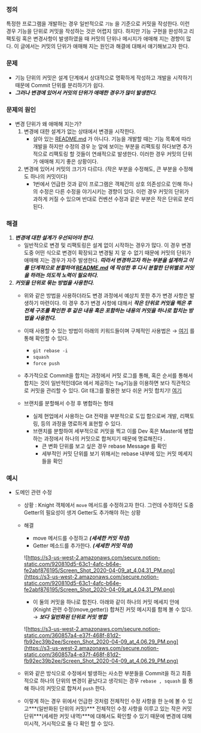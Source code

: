 ### 정의

특정한 프로그램을 개발하는 경우 일반적으로 `기능` 을 기준으로 커밋을 작성한다. 이런 경우 기능을 단위로 커밋을 작성하는 것은 어렵지 않다. 하지만 기능 구현을 완성하고 리팩토링 혹은 변경사항이 발생하였을 때 커밋의 단위나 메시지가 애매해 지는 경향이 많다. 이 글에서는 커밋의 단위가 애매해 지는 원인과 해결에 대해서 얘기해보고자 한다.

### 문제

- 기능 단위의 커밋은 설계 단계에서 상대적으로 명확하게 작성하고 개발을 시작하기 때문에 Commit 단위를 분리하기가 쉽다.
- ***그러나 변경에 있어서 커밋의 단위가 애매한 경우가 많이 발생한다.***

### 문제의 원인

- 변경 단위가 왜 애매해 지는가?
    1. 변경에 대한 설계가 없는 상태에서 변경을 시작한다.
        - 살아 있는 [README.md](http://readme.md) 가 아니다. 기능을 개발할 때는 기능 목록에 따라 개발을 하지만 수정의 경우 눈 앞에 보이는 부분을 리팩토링 하다보면 추가적으로 리팩토링 할 것들이 연쇄적으로 발생한다. 이러한 경우 커밋의 단위가 애매해 지기 좋은 상황이다.
    2. 변경에 있어서 커밋의 크기가 다르다. (작은 부분을 수정해도, 큰 부분을 수정해도 하나의 커밋이다)
        - 1번에서 언급한 것과 같이 프로그램은 객체간의 상호 의존성으로 인해 하나의 수정은 다른 수정을 야기시키는 경향이 있다. 이런 경우 커밋의 단위가 과하게 커질 수 있으며 반대로 컨벤션 수정과 같은 부분은 작은 단위로 분리된다.

### 해결

1. ***변경에 대한 설계가 우선되어야 한다.***
    - 일반적으로 변경 및 리팩토링은 설계 없이 시작하는 경우가 많다. 이 경우 변경 도중 어떤 식으로 변경이 확장되고 변경될 지 알 수 없기 때문에 커밋의 단위가 애매해 지는 경우가 자주 발생한다. ***따라서 변경하고자 하는 부분을 설계하고 이를 단계적으로 분할하여 [README.md](http://readme.md) 에 작성한 후  다시  분할한 단위별로 커밋을 하려는 의도적 노력이 필요하다.***
2. ***커밋을 단위로 묶는 방법을 사용한다.***
    - 위와 같은 방법을 사용하더라도 변경 과정에서 예상치 못한 추가 변경 사항은 발생하기 마련이다. 이 경우 추가 변경 사항에 대해서 ***작은 단위로 커밋을 찍은 후 전체 구조를 확인한 후 같은 내용 혹은 포함하는 내용의 커밋을 하나로 합치는 방법을 사용한다.***
    - 이때 사용할 수 있는 방법이 아래의 키워드들이며 구체적인 사용법은 → [여기](https://json.postype.com/post/209499) 를 통해 확인할 수 있다.
        - `git rebase -i`
        - `squash`
        - `force push`
    - 추가적으로 Commit을 합치는 과정에서 커밋 로그를 통해, 혹은 순서를 통해서 합치는 것이 일반적인데Git 에서 제공하는 `Tag`기능을 이용하면 보다 직관적으로 커밋을 관리할 수 있다. Git 태그를 활용한 보다 쉬운 커밋 합치기! [여기](https://git-scm.com/book/ko/v2/Git%EC%9D%98-%EA%B8%B0%EC%B4%88-%ED%83%9C%EA%B7%B8)

    - 브랜치를 분할해서 수정 후 병합하는 형태
        - 실제 현업에서 사용하는 Git 전략을 부분적으로 도입 함으로써 개발, 리팩토링, 등의 과정을 명료하게 표현할 수 있다.
        - 브랜치를 분할하여 세부적으로 커밋을 찍고 이를 Dev 혹은 Master에 병합하는 과정에서 하나의 커밋으로 합쳐지기 때문에 명료해진다 .
            - 큰 변화 단위를 보고 싶은 경우 rebase Message 를 확인
            - 세부적인 커밋 단위를 보기 위해서는 rebase 내부에 있는 커밋 메세지들을 확인

### 예시

- 도메인 관련 수정
    - 상황 : Knight 객체에서 `move` 메서드를 수정하고자 한다. 그런데 수정하던 도중 Getter의 필요성이 생겨 Getter도 추가해야 하는 상황
    - 해결
        - move 메서드를 수정하고 ***(세세한 커밋 작성)***
        - Getter 메소드를 추가한다. ***(세세한 커밋 작성)***

        ![https://s3-us-west-2.amazonaws.com/secure.notion-static.com/920810d5-63c1-4afc-b64e-fe2abf876195/Screen_Shot_2020-04-09_at_4.04.31_PM.png](https://s3-us-west-2.amazonaws.com/secure.notion-static.com/920810d5-63c1-4afc-b64e-fe2abf876195/Screen_Shot_2020-04-09_at_4.04.31_PM.png)

        - 이 둘의 커밋을 하나로 합친다. 아래와 같이 하나의 커밋 메세지 안에 (Knight 관련 수정(move,getter)) 합쳐진 커밋 메시지를 함께 볼 수 있다.  → ***보다 일반화된 단위로 커밋 병합***

        ![https://s3-us-west-2.amazonaws.com/secure.notion-static.com/360857a4-e37f-468f-81d2-fb92ec39b2ee/Screen_Shot_2020-04-09_at_4.06.29_PM.png](https://s3-us-west-2.amazonaws.com/secure.notion-static.com/360857a4-e37f-468f-81d2-fb92ec39b2ee/Screen_Shot_2020-04-09_at_4.06.29_PM.png)

    - 위와 같은 방식으로 수정에서 발생하는 사소한 부분들을 Commit을 하고 최종적으로 하나의 단위의 변경이 끝났다고 생각되는 경우 `rebase , squash` 를 통해 하나의 커밋으로 합쳐서 `push` 한다.
    - 이렇게 하는 경우 위에서 언급한 것처럼 전체적인 수정 사항을 한 눈에 볼 수 있고***(일반화된 단위의 커밋)*** 전체적인 수정 사항을 이루고 있는 작은 커밋 단위***(세세한 커밋 내역)***에 대해서도 확인할 수 있기 때문에 변경에 대해 미시적, 거시적으로 둘 다 확인 할 수 있다.